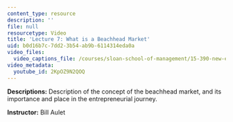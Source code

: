 ```yaml
---
content_type: resource
description: ''
file: null
resourcetype: Video
title: 'Lecture 7: What is a Beachhead Market'
uid: b0d16b7c-7dd2-3b54-ab9b-6114314eda0a
video_files:
  video_captions_file: /courses/sloan-school-of-management/15-390-new-enterprises-spring-2013/video-tutorials/lecture-7/2KpOZ9N2QOQ.vtt
video_metadata:
  youtube_id: 2KpOZ9N2QOQ
---
```


**Descriptions:** Description of the concept of the beachhead market, and its importance and place in the entrepreneurial journey.

**Instructor:** Bill Aulet